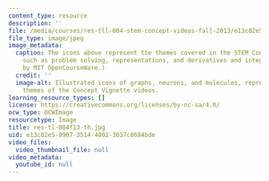 ```yaml
---
content_type: resource
description: ''
file: /media/courses/res-tll-004-stem-concept-videos-fall-2013/e13c82e59907351448023037c8684bde_res-tl-004f13-th.jpg
file_type: image/jpeg
image_metadata:
  caption: The icons above represent the themes covered in the STEM Concept Videos,
    such as problem solving, representations, and derivatives and integrals. (Image
    by MIT OpenCourseWare.)
  credit: ''
  image-alt: Illustrated icons of graphs, neurons, and molecules, representing the
    themes of the Concept Vignette videos.
learning_resource_types: []
license: https://creativecommons.org/licenses/by-nc-sa/4.0/
ocw_type: OCWImage
resourcetype: Image
title: res-tl-004f13-th.jpg
uid: e13c82e5-9907-3514-4802-3037c8684bde
video_files:
  video_thumbnail_file: null
video_metadata:
  youtube_id: null
---
```

